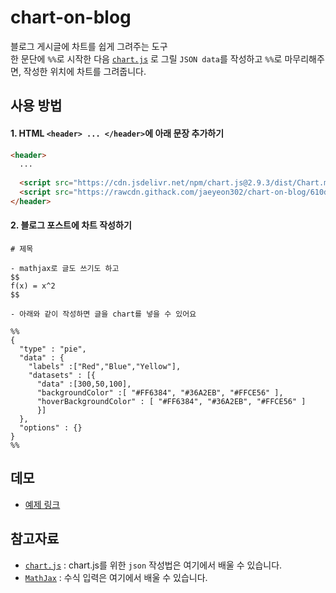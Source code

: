 # chart-on-blog
블로그 게시글에 차트를 쉽게 그려주는 도구  
한 문단에 `%%`로 시작한 다음 [`chart.js`](https://www.chartjs.org/) 로 그릴 `JSON data`를 작성하고 `%%`로 마무리해주면, 작성한 위치에 차트를 그려줍니다.

## 사용 방법
#### 1. HTML `<header> ... </header>`에 아래 문장 추가하기
```html
<header>
  ...
  
  <script src="https://cdn.jsdelivr.net/npm/chart.js@2.9.3/dist/Chart.min.js"></script>
  <script src="https://rawcdn.githack.com/jaeyeon302/chart-on-blog/610d88e09f9261a5627367fa9635c09c6466c17c/chart-on-blog.js"></script>
</header>
```
#### 2. 블로그 포스트에 차트 작성하기
```
# 제목

- mathjax로 글도 쓰기도 하고
$$
f(x) = x^2
$$

- 아래와 같이 작성하면 글을 chart를 넣을 수 있어요

%%
{
  "type" : "pie",
  "data" : {
    "labels" :["Red","Blue","Yellow"],
    "datasets" : [{
      "data" :[300,50,100],
      "backgroundColor" :[ "#FF6384", "#36A2EB", "#FFCE56" ],
      "hoverBackgroundColor" : [ "#FF6384", "#36A2EB", "#FFCE56" ]
      }]
  },
  "options" : {}
}    
%%

```
## 데모
- [예제 링크](https://coconutzip.tistory.com/13)

## 참고자료
- [`chart.js`](https://www.chartjs.org/) : chart.js를 위한 `json` 작성법은 여기에서 배울 수 있습니다.
- [`MathJax`](https://www.mathjax.org/#gettingstarted) : 수식 입력은 여기에서 배울 수 있습니다.
